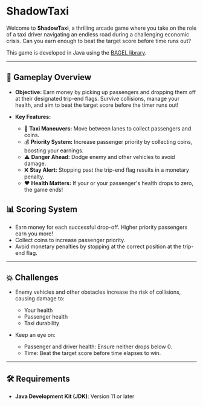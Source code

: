 # ShadowTaxi

Welcome to **ShadowTaxi**, a thrilling arcade game where you take on the role of a taxi driver navigating an endless road during a challenging economic crisis. Can you earn enough to beat the target score before time runs out?

This game is developed in Java using the [BAGEL library](https://github.com/eleanor-em/bagel).

---

## 🏁 **Gameplay Overview**

- **Objective:** 
  Earn money by picking up passengers and dropping them off at their designated trip-end flags. Survive collisions, manage your health, and aim to beat the target score before the timer runs out!

- **Key Features:**
  - 🚕 **Taxi Maneuvers:** Move between lanes to collect passengers and coins.
  - 💰 **Priority System:** Increase passenger priority by collecting coins, boosting your earnings.
  - ⚠️ **Danger Ahead:** Dodge enemy and other vehicles to avoid damage.
  - ❌ **Stay Alert:** Stopping past the trip-end flag results in a monetary penalty.
  - ❤️ **Health Matters:** If your or your passenger's health drops to zero, the game ends!

## 📊 **Scoring System**
- Earn money for each successful drop-off. Higher priority passengers earn you more!
- Collect coins to increase passenger priority.
- Avoid monetary penalties by stopping at the correct position at the trip-end flag.

---

## 💥 **Challenges**
- Enemy vehicles and other obstacles increase the risk of collisions, causing damage to:
  - Your health
  - Passenger health
  - Taxi durability

- Keep an eye on:
  - Passenger and driver health: Ensure neither drops below 0.
  - Time: Beat the target score before time elapses to win.

---

## 🛠 **Requirements**
- **Java Development Kit (JDK)**: Version 11 or later
